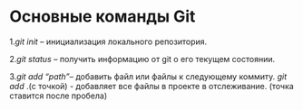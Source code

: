 # Основные команды Git

1.*git init* – инициализация локального репозитория.

2.*git status* – получить информацию от git о его текущем состоянии.

3.*git add “path”*– добавить файл или файлы к следующему коммиту.   *git add* .(с точкой) - добавляет все файлы в проекте в отслеживание. (точка ставится после пробела)

